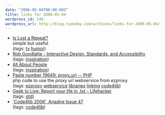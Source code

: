 ```yaml
---
date: "2006-05-04T00:00:00Z"
title: links for 2006-05-04
wordpress_id: 249
wordpress_url: http://blog.ryaneby.com/archives/links-for-2006-05-04/
---
```

<ul class="delicious">
	<li>
		<div class="delicious-link"><a href="http://www.islostarepeat.com/">Is Lost a Repeat?</a></div>
		<div class="delicious-extended">simple but useful</div>
		<div class="delicious-tags">(tags: <a href="http://del.icio.us/eby/tv">tv</a> <a href="http://del.icio.us/eby/humor">humor</a>)</div>
	</li>
	<li>
		<div class="delicious-link"><a href="http://www.robgoodlatte.com/">Rob Goodlatte - Interactive Design, Standards, and Accessibility</a></div>
		<div class="delicious-tags">(tags: <a href="http://del.icio.us/eby/inspiration">inspiration</a>)</div>
	</li>
	<li>
		<div class="delicious-link"><a href="http://www.allaboutpeople.net/">All About People</a></div>
		<div class="delicious-tags">(tags: <a href="http://del.icio.us/eby/inspiration">inspiration</a>)</div>
	</li>
	<li>
		<div class="delicious-link"><a href="http://paste.lisp.org/display/19649">Paste number 19649: proxy_url -- PHP</a></div>
		<div class="delicious-extended">php code to use the proxy url webservice from ezproxy</div>
		<div class="delicious-tags">(tags: <a href="http://del.icio.us/eby/ezproxy">ezproxy</a> <a href="http://del.icio.us/eby/webservice">webservice</a> <a href="http://del.icio.us/eby/libraries">libraries</a> <a href="http://del.icio.us/eby/linking">linking</a> <a href="http://del.icio.us/eby/code4lib">code4lib</a>)</div>
	</li>
	<li>
		<div class="delicious-link"><a href="http://www.lifehacker.com/software/terminal/geek-to-live-report-your-life-in-txt-171171.php">Geek to Live:  Report your life in .txt - Lifehacker</a></div>
		<div class="delicious-tags">(tags: <a href="http://del.icio.us/eby/gtd">gtd</a>)</div>
	</li>
	<li>
		<div class="delicious-link"><a href="http://www.ariadne.ac.uk/issue47/code4lib-2006-rpt/">'Code4lib 2006', Ariadne Issue 47</a></div>
		<div class="delicious-tags">(tags: <a href="http://del.icio.us/eby/code4lib">code4lib</a>)</div>
	</li>
</ul>
